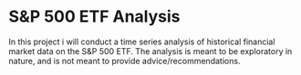 # S&P 500 ETF Analysis
In this project i will conduct a time series analysis of historical financial market data on the S&amp;P 500 ETF. The analysis is meant to be exploratory in nature, and is not meant to provide advice/recommendations.
